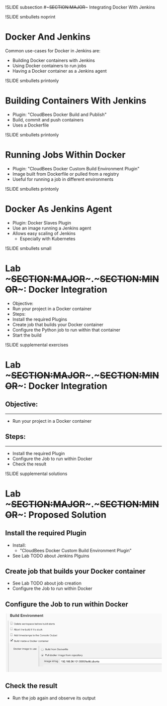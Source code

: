 !SLIDE subsection
#~~~SECTION:MAJOR~~~ Integrating Docker With Jenkins

!SLIDE smbullets noprint
# Docker And Jenkins
Common use-cases for Docker in Jenkins are:
* Building Docker containers with Jenkins
* Using Docker containers to run jobs
* Having a Docker container as a Jenkins agent

!SLIDE smbullets printonly
# Building Containers With Jenkins
* Plugin: "CloudBees Docker Build and Publish"
* Build, commit and push containers
* Uses a Dockerfile

!SLIDE smbullets printonly
# Running Jobs Within Docker
* Plugin: "CloudBees Docker Custom Build Environment Plugin"
* Image built from Dockerfile or pulled from a registry
* Useful for running a job in different environments

!SLIDE smbullets printonly
# Docker As Jenkins Agent
* Plugin: Docker Slaves Plugin
* Use an image running a Jenkins agent
* Allows easy scaling of Jenkins
  - Especially with Kubernetes

!SLIDE smbullets small
# Lab ~~~SECTION:MAJOR~~~.~~~SECTION:MINOR~~~: Docker Integration
* Objective:
 * Run your project in a Docker container
* Steps:
 * Install the required Plugins
 * Create job that builds your Docker container
 * Configure the Python job to run within that container
 * Start the build

!SLIDE supplemental exercises
# Lab ~~~SECTION:MAJOR~~~.~~~SECTION:MINOR~~~: Docker Integration

## Objective:

****

* Run your project in a Docker container

## Steps:

****

* Install the required Plugin
* Configure the Job to run within Docker
* Check the result

!SLIDE supplemental solutions
# Lab ~~~SECTION:MAJOR~~~.~~~SECTION:MINOR~~~: Proposed Solution
## Install the required Plugin
* Install:
  - "CloudBees Docker Custom Build Environment Plugin"
* See Lab TODO about Jenkins Plguins

## Create job that builds your Docker container
* See Lab TODO about job creation
* Configure the Job to run within Docker

## Configure the Job to run within Docker
<img src="./_img/run_in_docker.png" >

## Check the result
* Run the job again and observe its output
